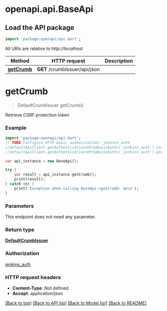 # openapi.api.BaseApi

## Load the API package
```dart
import 'package:openapi/api.dart';
```

All URIs are relative to *http://localhost*

Method | HTTP request | Description
------------- | ------------- | -------------
[**getCrumb**](BaseApi.md#getcrumb) | **GET** /crumbIssuer/api/json | 


# **getCrumb**
> DefaultCrumbIssuer getCrumb()



Retrieve CSRF protection token

### Example
```dart
import 'package:openapi/api.dart';
// TODO Configure HTTP basic authorization: jenkins_auth
//defaultApiClient.getAuthentication<HttpBasicAuth>('jenkins_auth').username = 'YOUR_USERNAME'
//defaultApiClient.getAuthentication<HttpBasicAuth>('jenkins_auth').password = 'YOUR_PASSWORD';

var api_instance = new BaseApi();

try {
    var result = api_instance.getCrumb();
    print(result);
} catch (e) {
    print('Exception when calling BaseApi->getCrumb: $e\n');
}
```

### Parameters
This endpoint does not need any parameter.

### Return type

[**DefaultCrumbIssuer**](DefaultCrumbIssuer.md)

### Authorization

[jenkins_auth](../README.md#jenkins_auth)

### HTTP request headers

 - **Content-Type**: Not defined
 - **Accept**: application/json

[[Back to top]](#) [[Back to API list]](../README.md#documentation-for-api-endpoints) [[Back to Model list]](../README.md#documentation-for-models) [[Back to README]](../README.md)

